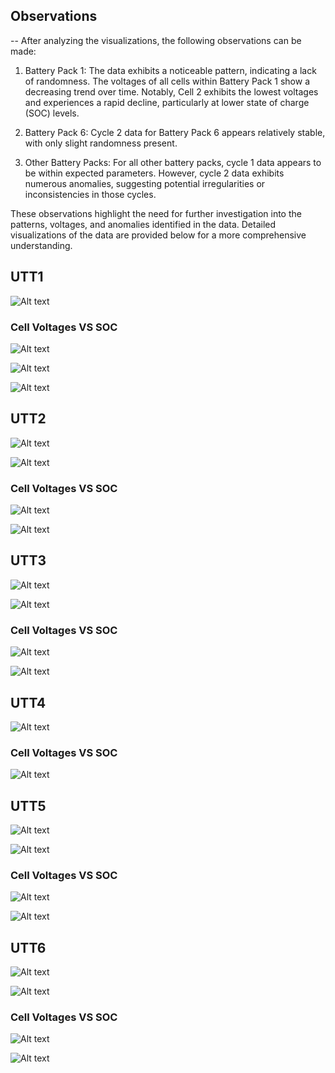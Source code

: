 ## **Observations**
-- After analyzing the visualizations, the following observations can be made:

1. Battery Pack 1: The data exhibits a noticeable pattern, indicating a lack of randomness. The voltages of all cells within Battery Pack 1 show a decreasing trend over time. Notably, Cell 2 exhibits the lowest voltages and experiences a rapid decline, particularly at lower state of charge (SOC) levels.

2. Battery Pack 6: Cycle 2 data for Battery Pack 6 appears relatively stable, with only slight randomness present.

3. Other Battery Packs: For all other battery packs, cycle 1 data appears to be within expected parameters. However, cycle 2 data exhibits numerous anomalies, suggesting potential irregularities or inconsistencies in those cycles.

These observations highlight the need for further investigation into the patterns, voltages, and anomalies identified in the data. Detailed visualizations of the data are provided below for a more comprehensive understanding.

## **UTT1**

![Alt text](../Plots/UUT1_Pack.png)

### **Cell Voltages VS SOC**
![Alt text](../Plots/UUT1_cell_cycle1.png)

![Alt text](../Plots/UUT1_cell_cycle2.png)

![Alt text](../Plots/UUT1_cell_cycle3.png)

## **UTT2**

![Alt text](../Plots/UUT2_Pack_C1.png)

![Alt text](../Plots/UUT2_Pack_C2.png)

### **Cell Voltages VS SOC**


![Alt text](../Plots/UUT2_cell_cycle1.png)

![Alt text](../Plots/UUT2_cell_cycle2.png)

## **UTT3**

![Alt text](../Plots/UUT3_Pack_C1.png)

![Alt text](../Plots/UUT3_Pack_C2.png)

### **Cell Voltages VS SOC**

![Alt text](../Plots/UUT3_Cell_C1.png)

![Alt text](../Plots/UUT3_Cell_Cycle2.png)

## **UTT4**

![Alt text](../Plots/UUT4.png)

### **Cell Voltages VS SOC**

![Alt text](../Plots/UUT4_Cell_C1.png)

## **UTT5**

![Alt text](../Plots/UUT5_Pack_C1.png)

![Alt text](../Plots/UUT5_Pack_C2.png)

### **Cell Voltages VS SOC**

![Alt text](../Plots/UUT5_Cell_C1.png)

![Alt text](../Plots/UUT5_Cell_C2.png)

## **UTT6**

![Alt text](../Plots/UUT6_Pack_C1.png)

![Alt text](../Plots/UUT6_Pack_C2.png)

### **Cell Voltages VS SOC**

![Alt text](../Plots/UUT6_Cell_C1.png)

![Alt text](../Plots/UUT6_Cell_C2.png)





